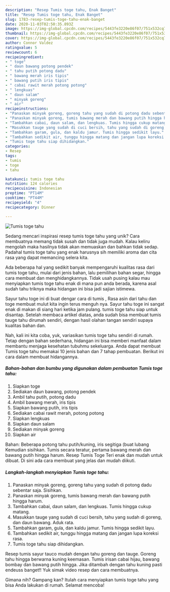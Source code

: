 ```yaml
---
description: "Resep Tumis toge tahu, Enak Banget"
title: "Resep Tumis toge tahu, Enak Banget"
slug: 1783-resep-tumis-toge-tahu-enak-banget
date: 2020-11-03T02:50:35.893Z
image: https://img-global.cpcdn.com/recipes/5443fe3220e86f07/751x532cq70/tumis-toge-tahu-foto-resep-utama.jpg
thumbnail: https://img-global.cpcdn.com/recipes/5443fe3220e86f07/751x532cq70/tumis-toge-tahu-foto-resep-utama.jpg
cover: https://img-global.cpcdn.com/recipes/5443fe3220e86f07/751x532cq70/tumis-toge-tahu-foto-resep-utama.jpg
author: Connor Valdez
ratingvalue: 5
reviewcount: 6
recipeingredient:
- " toge"
- " daun bawang potong pendek"
- " tahu putih potong dadu"
- " bawang merah iris tipis"
- " bawang putih iris tipis"
- " cabai rawit merah potong potong"
- " lengkuas"
- " daun salam"
- " minyak goreng"
- " air"
recipeinstructions:
- "Panaskan minyak goreng, goreng tahu yang sudah di potong dadu sebentar saja. Sisihkan."
- "Panaskan minyak goreng, tumis bawang merah dan bawang putih hingga harum."
- "Tambahkan cabai, daun salam, dan lengkuas. Tumis hingga cukup matang."
- "Masukkan tauge yang sudah di cuci bersih, tahu yang sudah di goreng, dan daun bawang. Aduk rata."
- "Tambahkan garam, gula, dan kaldu jamur. Tumis hingga sedikit layu."
- "Tambahkan sedikit air, tunggu hingga matang dan jangan lupa koreksi rasa."
- "Tumis toge tahu siap dihidangkan."
categories:
- Resep
tags:
- tumis
- toge
- tahu

katakunci: tumis toge tahu 
nutrition: 124 calories
recipecuisine: Indonesian
preptime: "PT14M"
cooktime: "PT44M"
recipeyield: "4"
recipecategory: Dinner

---
```



![Tumis toge tahu](https://img-global.cpcdn.com/recipes/5443fe3220e86f07/751x532cq70/tumis-toge-tahu-foto-resep-utama.jpg)

Sedang mencari inspirasi resep tumis toge tahu yang unik? Cara membuatnya memang tidak susah dan tidak juga mudah. Kalau keliru mengolah maka hasilnya tidak akan memuaskan dan bahkan tidak sedap. Padahal tumis toge tahu yang enak harusnya sih memiliki aroma dan cita rasa yang dapat memancing selera kita.

Ada beberapa hal yang sedikit banyak mempengaruhi kualitas rasa dari tumis toge tahu, mulai dari jenis bahan, lalu pemilihan bahan segar, hingga cara membuat dan menghidangkannya. Tidak usah pusing kalau mau menyiapkan tumis toge tahu enak di mana pun anda berada, karena asal sudah tahu triknya maka hidangan ini bisa jadi sajian istimewa.

Sayur tahu toge ini di buat dengar cara di tumis , Rasa asin dari tahu dan toge membuat mulut kita ingin terus menguh nya. Sayur tahu toge ini sangat enak di makan di siang hari ketika jam pulang. tumis toge tahu siap untuk disantap. Setelah membaca artikel diatas, anda sudah bisa membuat tumis tauge tahu dirumah sendiri, dengan hasil olahan tangan sendiri supaya kualitas bahan dan.


Nah, kali ini kita coba, yuk, variasikan tumis toge tahu sendiri di rumah. Tetap dengan bahan sederhana, hidangan ini bisa memberi manfaat dalam membantu menjaga kesehatan tubuhmu sekeluarga. Anda dapat membuat Tumis toge tahu memakai 10 jenis bahan dan 7 tahap pembuatan. Berikut ini cara dalam membuat hidangannya.

<!--inarticleads1-->

##### Bahan-bahan dan bumbu yang digunakan dalam pembuatan Tumis toge tahu:

1. Siapkan  toge
1. Sediakan  daun bawang, potong pendek
1. Ambil  tahu putih, potong dadu
1. Ambil  bawang merah, iris tipis
1. Siapkan  bawang putih, iris tipis
1. Sediakan  cabai rawit merah, potong potong
1. Siapkan  lengkuas
1. Siapkan  daun salam
1. Sediakan  minyak goreng
1. Siapkan  air


Bahan: Beberapa potong tahu putih/kuning, iris segitiga (buat lubang Kemudian sisihkan. Tumis secara teratur, pertama bawang merah dan bawang putih hingga harum. Resep Tumis Toge Teri enak dan mudah untuk dibuat. Di sini ada cara membuat yang jelas dan mudah diikuti. 

<!--inarticleads2-->

##### Langkah-langkah menyiapkan Tumis toge tahu:

1. Panaskan minyak goreng, goreng tahu yang sudah di potong dadu sebentar saja. Sisihkan.
1. Panaskan minyak goreng, tumis bawang merah dan bawang putih hingga harum.
1. Tambahkan cabai, daun salam, dan lengkuas. Tumis hingga cukup matang.
1. Masukkan tauge yang sudah di cuci bersih, tahu yang sudah di goreng, dan daun bawang. Aduk rata.
1. Tambahkan garam, gula, dan kaldu jamur. Tumis hingga sedikit layu.
1. Tambahkan sedikit air, tunggu hingga matang dan jangan lupa koreksi rasa.
1. Tumis toge tahu siap dihidangkan.


Resep tumis sayur tauco mudah dengan tahu goreng dan tauge. Goreng tahu hingga berwarna kuning keemasan. Tumis irisan cabai hijau, bawang bombay dan bawang putih hingga. Jika ditambah dengan tahu kuning pasti endeuss banget!! Yuk simak video resep dan cara membuatnya. 

Gimana nih? Gampang kan? Itulah cara menyiapkan tumis toge tahu yang bisa Anda lakukan di rumah. Selamat mencoba!
